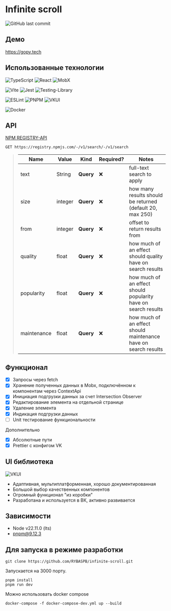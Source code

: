 # Infinite scroll

![GitHub last commit](https://img.shields.io/github/last-commit/RYBASPB/infinite-scroll?style=for-the-badge)


## Демо

https://gopy.tech
## Использованные технологии

![TypeScript](https://img.shields.io/badge/typescript-%23007ACC.svg?style=for-the-badge&logo=typescript&logoColor=white)
![React](https://img.shields.io/badge/react-%2320232a.svg?style=for-the-badge&logo=react&logoColor=%2361DAFB)
![MobX](https://img.shields.io/badge/mobx-%23FF9955?style=for-the-badge&logo=mobx&logoColor=white)

![Vite](https://img.shields.io/badge/vite-%23646CFF.svg?style=for-the-badge&logo=vite&logoColor=white)
![Jest](https://img.shields.io/badge/-jest-%23C21325?style=for-the-badge&logo=jest&logoColor=white)
![Testing-Library](https://img.shields.io/badge/-TestingLibrary-%23E33332?style=for-the-badge&logo=testing-library&logoColor=white)

![ESLint](https://img.shields.io/badge/ESLint-4B3263?style=for-the-badge&logo=eslint&logoColor=white)
![PNPM](https://img.shields.io/badge/pnpm-%234a4a4a.svg?style=for-the-badge&logo=pnpm&logoColor=f69220)
![VKUI](https://img.shields.io/badge/-vkui-%230077FF?style=for-the-badge&logo=vk)

![Docker](https://img.shields.io/badge/docker-%230db7ed.svg?style=for-the-badge&logo=docker&logoColor=white)

## API

[NPM REGISTRY-API](https://github.com/npm/registry/blob/main/docs/REGISTRY-API.md)

`GET https://registry.npmjs.com/-/v1/search/-/v1/search`

> | Name        | Value   | Kind      | Required? | Notes                                                           |
> | ----------- | ------- | --------- | --------- | --------------------------------------------------------------- |
> | text        | String  | **Query** | ❌        | full-text search to apply                                       |
> | size        | integer | **Query** | ❌        | how many results should be returned (default 20, max 250)       |
> | from        | integer | **Query** | ❌        | offset to return results from                                   |
> | quality     | float   | **Query** | ❌        | how much of an effect should quality have on search results     |
> | popularity  | float   | **Query** | ❌        | how much of an effect should popularity have on search results  |
> | maintenance | float   | **Query** | ❌        | how much of an effect should maintenance have on search results |

## Функционал

- [x] Запросы через fetch
- [x] Хранение полученных данных в Mobx, подключённом к компонентам через ContextApi
- [x] Инициация подгрузки данных за счет Intersection Observer
- [x] Редактирование элемента на отдельной странице
- [x] Удаление элемента
- [x] Индикация подгрузки данных
- [ ] Unit тестирование функциональности

Дополнительно

- [x] Абсолютные пути
- [x] Prettier с конфигом VK

## UI библиотека

![VKUI](https://img.shields.io/badge/-vkui-%230077FF?style=for-the-badge&logo=vk)

- Адаптивная, мультиплатформенная, хорошо документированная
- Большой выбор качественных компонентов
- Огромный функционал "из коробки"
- Разработана и используется в ВК, активно развивается

## Зависимости

- Node v22.11.0 (lts)
- pnpm@9.12.3

## Для запуска в режиме разработки

```shell
git clone https://github.com/RYBASPB/infinite-scroll.git
```

Запускается на 3000 порту.

```shell
pnpm install
pnpm run dev
```

Можно использовать docker compose

```shell
docker-compose -f docker-compose-dev.yml up --build
```
